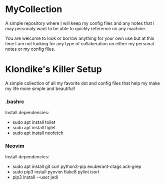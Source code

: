 # MyCollection

A simple repository where I will keep my config files and any notes that I may personaly want to be able to quickly reference on any machine.

You are welcome to look or borrow anything for your own use but at this time I am not looking for any type of collaberation on either my personal notes or my config files.

# Klondike's Killer Setup

A simple collection of all my favorite dot and config files that help my make my life more simple and beautiful!

### .bashrc

Install dependencies:

- sudo apt install toilet
- sudo apt install figlet
- sudo apt install neofetch

### Neovim

Install dependencies:

- sudo apt install git curl python3-pip exuberant-ctags ack-grep
- sudo pip3 install pynvim flake8 pylint isort
- pip3 install --user jedi
